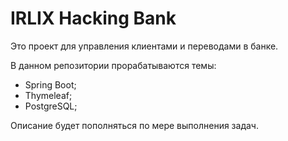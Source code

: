 # IRLIX Hacking Bank

Это проект для управления клиентами и переводами в банке.

В данном репозитории прорабатываются темы:

+ Spring Boot;
+ Thymeleaf;
+ PostgreSQL;


Описание будет пополняться по мере выполнения задач.